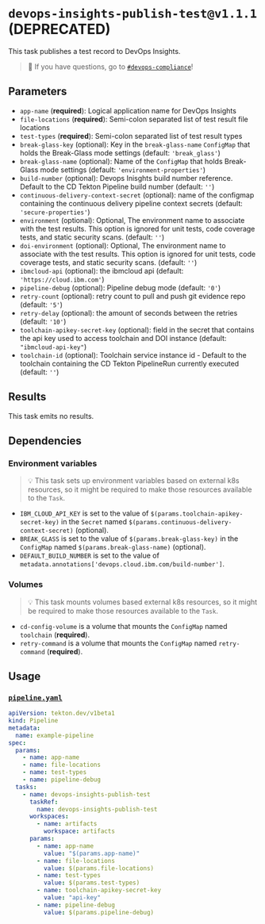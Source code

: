 
# `devops-insights-publish-test@v1.1.1` (DEPRECATED)



This task publishes a test record to DevOps Insights.


> :speech_balloon: If you have questions, go to [`#devops-compliance`](https://ibm-cloudplatform.slack.com/archives/CFQHG5PP1)!

## Parameters

- `app-name` (**required**): Logical application name for DevOps Insights
- `file-locations` (**required**): Semi-colon separated list of test result file locations
- `test-types` (**required**): Semi-colon separated list of test result types
- `break-glass-key` (optional): Key in the `break-glass-name` `ConfigMap` that holds the Break-Glass mode settings (default: `'break_glass'`)
- `break-glass-name` (optional): Name of the `ConfigMap` that holds Break-Glass mode settings (default: `'environment-properties'`)
- `build-number` (optional): Devops Inisghts build number reference. Default to the CD Tekton Pipeline build number (default: `''`)
- `continuous-delivery-context-secret` (optional): name of the configmap containing the continuous delivery pipeline context secrets (default: `'secure-properties'`)
- `environment` (optional): Optional, The environment name to associate with the test results. This option is ignored for unit tests, code coverage tests, and static security scans. (default: `''`)
- `doi-environment` (optional): Optional, The environment name to associate with the test results. This option is ignored for unit tests, code coverage tests, and static security scans. (default: `''`)
- `ibmcloud-api` (optional): the ibmcloud api (default: `'https://cloud.ibm.com'`)
- `pipeline-debug` (optional): Pipeline debug mode (default: `'0'`)
- `retry-count` (optional): retry count to pull and push git evidence repo (default: `'5'`)
- `retry-delay` (optional): the amount of seconds between the retries (default: `'10'`)
- `toolchain-apikey-secret-key` (optional): field in the secret that contains the api key used to access toolchain and DOI instance (default: `"ibmcloud-api-key"`)
- `toolchain-id` (optional): Toolchain service instance id - Default to the toolchain containing the CD Tekton PipelineRun currently executed (default: `''`)

## Results

This task emits no results.

## Dependencies

### Environment variables

> :bulb: This task sets up environment variables based on external k8s resources, so it might be required to make those resources available to the `Task`.

- `IBM_CLOUD_API_KEY` is set to the value of `$(params.toolchain-apikey-secret-key)` in the `Secret` named `$(params.continuous-delivery-context-secret)` (optional).
- `BREAK_GLASS` is set to the value of `$(params.break-glass-key)` in the `ConfigMap` named `$(params.break-glass-name)` (optional).
- `DEFAULT_BUILD_NUMBER` is set to the value of `metadata.annotations['devops.cloud.ibm.com/build-number']`.

### Volumes

> :bulb: This task mounts volumes based external k8s resources, so it might be required to make those resources available to the `Task`.

- `cd-config-volume` is a volume that mounts the `ConfigMap` named `toolchain` (**required**).
- `retry-command` is a volume that mounts the `ConfigMap` named `retry-command` (**required**).

## Usage

### [`pipeline.yaml`](samples/pipeline.yaml)

```yaml
apiVersion: tekton.dev/v1beta1
kind: Pipeline
metadata:
  name: example-pipeline
spec:
  params:
    - name: app-name
    - name: file-locations
    - name: test-types
    - name: pipeline-debug
  tasks:
    - name: devops-insights-publish-test
      taskRef:
        name: devops-insights-publish-test
      workspaces:
        - name: artifacts
          workspace: artifacts
      params:
        - name: app-name
          value: "$(params.app-name)"
        - name: file-locations
          value: $(params.file-locations)
        - name: test-types
          value: $(params.test-types)
        - name: toolchain-apikey-secret-key
          value: "api-key"
        - name: pipeline-debug
          value: $(params.pipeline-debug)
```
